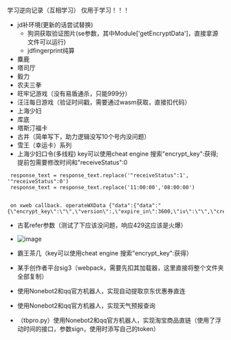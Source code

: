 学习逆向记录（互相学习）
仅用于学习！！！
- jd补环境(更新的话尝试替换)
   - 狗洞获取验证图片(se参数，其中Module['getEncryptData']，直接拿源文件可以运行)
   - jdfingerprint纯算
- 麋鹿
- 塔司厅
- 毅力
- 农夫三拳
- 旺牢记游戏（没有易盾通杀，只能999分）
- 汪汪每日游戏（验证时间戳，需要通过wasm获取，直接扣代码）
- 上海少妇
- 库底
- 塔斯汀福卡
- 古井（简单写下，助力逻辑没写10个号内没问题）
- 雪王（幸运卡）系列
- 上海少妇口令(多线程) key可以使用cheat engine 搜索\"encrypt_key\":获得;提前包需要修改时间和"receiveStatus":0
```
 response_text = response_text.replace('"receiveStatus":1', '"receiveStatus":0')
 response_text = response_text.replace('11:00:00','08:00:00')


 on xweb callback. operateWXData {"data":{"data":"{\"encrypt_key\":\"\",\"version\":,\"expire_in\":3600,\"iv\":\"\",\"create_time\":1740532888}","err_no":0},"errMsg":"operateWXData:ok","errno":0,"errorCode":0}
```
- 古茗refer参数（测试了下应该没问题，响应429这应该是火爆）
- ![image](https://github.com/user-attachments/assets/c5724501-c58d-40b3-a87f-00d27c205c4a)

- 霸王茶几（key可以使用cheat engine 搜索\"encrypt_key\":获得）
- 某手创作者平台sig3（webpack，需要先扣其加载器，这里直接将整个文件夹全部复制）
- 使用Nonebot2和qq官方机器人，实现自动提取京东优惠券直连
- 使用Nonebot2和qq官方机器人，实现天气预报查询
- （tbpro.py）使用Nonebot2和qq官方机器人，实现淘宝商品直链（使用了浮动时间的接口，参数sign，使用时添写自己的token）


